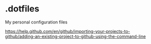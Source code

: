 # .dotfiles
My personal configuration files

https://help.github.com/en/github/importing-your-projects-to-github/adding-an-existing-project-to-github-using-the-command-line
